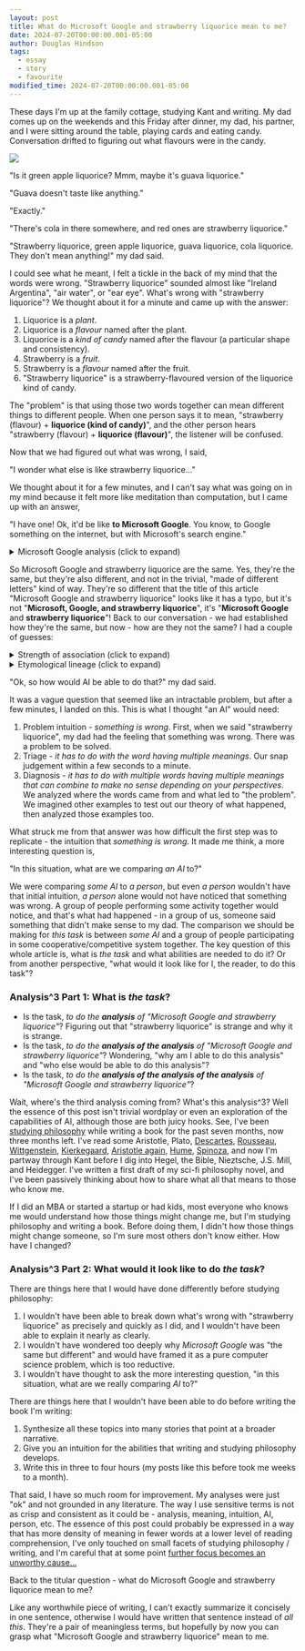 ```yaml
---
layout: post
title: What do Microsoft Google and strawberry liquorice mean to me?
date: 2024-07-20T00:00:00.001-05:00
author: Douglas Hindson
tags:
  - essay
  - story
  - favourite
modified_time: 2024-07-20T00:00:00.001-05:00
---
```

These days I'm up at the family cottage, studying Kant and writing. My dad comes up on the weekends and this Friday after dinner, my dad, his partner, and I were sitting around the table, playing cards and eating candy. Conversation drifted to figuring out what flavours were in the candy.

<img src="https://i.imgur.com/aLfkxH2.png">

"Is it green apple liquorice? Mmm, maybe it's guava liquorice." 

"Guava doesn't taste like anything."

"Exactly."

"There's cola in there somewhere, and red ones are strawberry liquorice."

"Strawberry liquorice, green apple liquorice, guava liquorice, cola liquorice. They don't mean anything!" my dad said.

I could see what he meant, I felt a tickle in the back of my mind that the words were wrong. "Strawberry liquorice" sounded almost like "Ireland Argentina", "air water", or "ear eye". What's wrong with "strawberry liquorice"? We thought about it for a minute and came up with the answer:

1. Liquorice is a *plant*.
2. Liquorice is a *flavour* named after the plant.
3. Liquorice is a *kind of candy* named after the flavour (a particular shape and consistency).
4. Strawberry is a *fruit*.
5. Strawberry is a *flavour* named after the fruit.
6. "Strawberry liquorice" is a strawberry-flavoured version of the liquorice kind of candy.

The "problem" is that using those two words together can mean different things to different people. When one person says it to mean, "strawberry (flavour) + **liquorice (kind of candy)**", and the other person hears "strawberry (flavour) + **liquorice (flavour)**", the listener will be confused.

Now that we had figured out what was wrong, I said,

"I wonder what else is like strawberry liquorice..."

We thought about it for a few minutes, and I can't say what was going on in my mind because it felt more like meditation than computation, but I came up with an answer,

"I have one! Ok, it'd be like **to Microsoft Google**. You know, to Google something on the internet, but with Microsoft's search engine."

<details>
<summary>Microsoft Google analysis (click to expand)</summary>

1. Google is a tech *company*.<br/>
2. Google is a *search engine* product named after the company.<br/>
3. Google is a *verb* named after the product that means "to search using a search engine".<br/>
4. Microsoft is a tech *company*.<br/>
5. Microsoft has a *search engine* product called Bing, not Microsoft.<br/>
6. Microsoft Google could be a *verb* that means, "to search using Microsoft's search engine".
</details>

So Microsoft Google and strawberry liquorice are the same. Yes, they're the same, but they're also different, and not in the trivial, "made of different letters" kind of way. They're so different that the title of this article "Microsoft Google and strawberry liquorice" looks like it has a typo, but it's not "**Microsoft, Google, and strawberry liquorice**", it's "**Microsoft Google** and **strawberry liquorice**"! Back to our conversation - we had established how they're the same, but now - how are they not the same? I had a couple of guesses:

<details>
<summary>Strength of association (click to expand)</summary>
When you hear the word, "Microsoft", you don't think, "search engine product", so no one is going to hear "Microsoft Google" and think *search engine + verb* or *search engine + search engine*. When you hear the word "strawberry", you do think "flavour", so people could legitimately hear "strawberry liquorice" and think either *flavour + kind of candy* or *flavour + flavour*. 
</details>

<details>
<summary>Etymological lineage (click to expand)</summary>

Liquorice went "plant -> flavour -> type of candy".<br/>
Google went "company -> product -> verb".<br/><br/>

To Uber, to Deliveroo, to Xerox, to Skype, to Tinder, to Instagram... There are so many words that have gone "company -> product -> verb" that at this point, it's an old-school trope in the tech industry.<br/><br/>

Whereas for "plant -> flavour -> type of candy", I could only find two examples with some after-the-conversation help from ChatGPT - *mint* and *cola* (cola is a kind of beverage, not candy). ChatGPT also suggested *vanilla*, which feels similarly rare "plant -> flavour -> type of choice" (vanilla is a plain, default, inoffensive type of choice).
</details>

"Ok, so how would AI be able to do that?" my dad said.

It was a vague question that seemed like an intractable problem, but after a few minutes, I landed on this. This is what I thought "an AI" would need:

1. Problem intuition - *something is wrong*. First, when we said "strawberry liquorice", my dad had the feeling that something was wrong. There was a problem to be solved.
2. Triage - *it has to do with the word having multiple meanings*. Our snap judgement within a few seconds to a minute. 
3. Diagnosis - *it has to do with multiple words having multiple meanings that can combine to make no sense depending on your perspectives*. We analyzed where the words came from and what led to "the problem". We imagined other examples to test out our theory of what happened, then analyzed those examples too.

What struck me from that answer was how difficult the first step was to replicate - the intuition that *something is wrong*. It made me think, a more interesting question is,

"In this situation, what are we comparing *an AI* to?"

We were comparing *some AI* to *a person*, but even *a person* wouldn't have that initial intuition, *a person* alone would not have noticed that something was wrong. A group of people performing some activity together would notice, and that's what had happened - in a group of us, someone said something that didn't make sense to my dad. The comparison we should be making for *this task* is between *some AI* and a group of people participating in some cooperative/competitive system together. The key question of this whole article is, what is *the task* and what abilities are needed to do it? Or from another perspective, "what would it look like for I, the reader, to do this task"? 
### Analysis^3 Part 1: What is *the task*?

* Is the task, *to do the **analysis** of "Microsoft Google and strawberry liquorice"*? Figuring out that "strawberry liquorice" is strange and why it is strange.
* Is the task, *to do the **analysis of the analysis** of "Microsoft Google and strawberry liquorice"*? Wondering, "why am I able to do this analysis" and "who else would be able to do this analysis"?
* Is the task, *to do the **analysis of the analysis of the analysis** of "Microsoft Google and strawberry liquorice"*?

Wait, where's the third analysis coming from? What's this analysis^3? Well the essence of this post isn't trivial wordplay or even an exploration of the capabilities of AI, although those are both juicy hooks. See, I've been [studying philosophy](/philosophy-study) while writing a book for the past seven months, now three months left. I've read some Aristotle, Plato, [Descartes](/Descartes-study-notes), [Rousseau](/Rousseau-study-notes), [Wittgenstein](/Wittgenstein-study-notes), [Kierkegaard](/Kierkegaard-study-notes), [Aristotle again](/Aristotle-study-notes-2), [Hume](/Hume-study-notes), [Spinoza](/Spinoza-study-notes), and now I'm partway through Kant before I dig into Hegel, the Bible, Nieztsche, J.S. Mill, and Heidegger. I've written a first draft of my sci-fi philosophy novel, and I've been passively thinking about how to share what all that means to those who know me.

If I did an MBA or started a startup or had kids, most everyone who knows me would understand how those things might change me, but I'm studying philosophy and writing a book. Before doing them, I didn't how those things might change someone, so I'm sure most others don't know either. How have I changed?

### Analysis^3 Part 2: What would it look like to do *the task*?

There are things here that I would have done differently before studying philosophy:
1. I wouldn't have been able to break down what's wrong with "strawberry liquorice" as precisely and quickly as I did, and I wouldn't have been able to explain it nearly as clearly.
2. I wouldn't have wondered too deeply why *Microsoft Google* was "the same but different" and would have framed it as a pure computer science problem, which is too reductive.
3. I wouldn't have thought to ask the more interesting question, "in this situation, what are we really comparing *AI* to?"

There are things here that I wouldn't have been able to do before writing the book I'm writing:
1. Synthesize all these topics into many stories that point at a broader narrative.
2. Give you an intuition for the abilities that writing and studying philosophy develops.
3. Write this in three to four hours (my posts like this before took me weeks to a month).

That said, I have so much room for improvement. My analyses were just "ok" and not grounded in any literature. The way I use sensitive terms is not as crisp and consistent as it could be - analysis, meaning, intuition, AI, person, etc. The essence of this post could probably be expressed in a way that has more density of meaning in fewer words at a lower level of reading comprehension, I've only touched on small facets of studying philosophy / writing, and I'm careful that at some point [further focus becomes an unworthy cause...](/artists)

Back to the titular question - what do Microsoft Google and strawberry liquorice mean to me?

Like any worthwhile piece of writing, I can't exactly summarize it concisely in one sentence, otherwise I would have written that sentence instead of *all this*. They're a pair of meaningless terms, but hopefully by now you can grasp what "Microsoft Google and strawberry liquorice" mean to me.